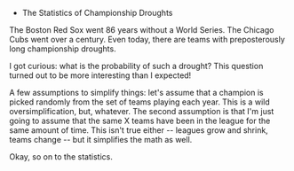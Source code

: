 * The Statistics of Championship Droughts

The Boston Red Sox went 86 years without a World Series. The Chicago Cubs went over a century. Even today, there are teams with preposterously long championship droughts.

I got curious: what is the probability of such a drought? This question turned out to be more interesting than I expected!

A few assumptions to simplify things: let's assume that a champion is picked randomly from the set of teams playing each year. This is a wild oversimplification, but, whatever. The second assumption is that I'm just going to assume that the same X teams have been in the league for the same amount of time. This isn't true either -- leagues grow and shrink, teams change -- but it simplifies the math as well. 

Okay, so on to the statistics. 
